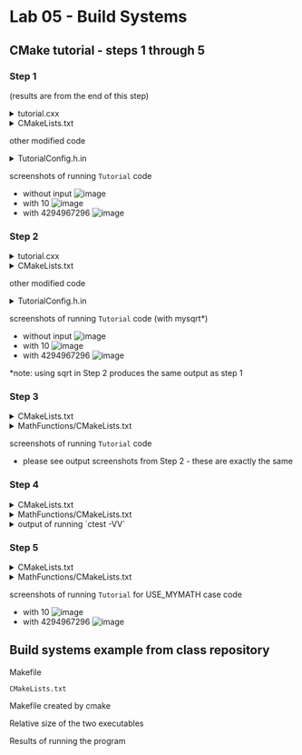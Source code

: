# Lab 05 - Build Systems

## CMake tutorial - steps 1 through 5

### Step 1

(results are from the end of this step)

<details>
  <summary> tutorial.cxx </summary>
	
```
// A simple program that computes the square root of a number
#include <cmath>
#include <iostream>
#include <string>
#include "TutorialConfig.h"

int main(int argc, char* argv[])
{
  if (argc < 2) {
    std::cout << argv[0] << " Version " << Tutorial_VERSION_MAJOR << "."
	                  << Tutorial_VERSION_MINOR << std::endl;
    std::cout << "Usage: " << argv[0] << " number" << std::endl;
    return 1;
  }

  // convert input to double
  const double inputValue = std::stod(argv[1]);

  // calculate square root
  const double outputValue = sqrt(inputValue);
  std::cout << "The square root of " << inputValue << " is " << outputValue
            << std::endl;
  return 0;
}
```
</details>
			
<details>
  <summary> CMakeLists.txt </summary>
	
```
make_minimum_required(VERSION 3.10)

# set the project name and version
project(Tutorial VERSION 1.0)

#specify the C++ standard
set(CMAKE_CXX_STANDARD 11)
set(CMAKE_CXX_STANDARD_REQUIRED True)

#configure a header file
configure_file(TutorialConfig.h.in TutorialConfig.h)

# add the executable
add_executable(Tutorial tutorial.cxx)

# add directory to list of paths
target_include_directories(Tutorial PUBLIC
	                           "${PROJECT_BINARY_DIR}"
			)
```
</details>
			
other modified code

<details>
  <summary> TutorialConfig.h.in </summary>
	
```
// the configured options and settings for Tutorial
#define Tutorial_VERSION_MAJOR @Tutorial_VERSION_MAJOR@
#define Tutorial_VERSION_MINOR @Tutorial_VERSION_MINOR@
```
</details>

screenshots of running `Tutorial` code

- without input ![image](https://user-images.githubusercontent.com/25308429/153645207-f385ad81-87ce-4764-bfef-06b448c9e32e.png)
- with 10 ![image](https://user-images.githubusercontent.com/25308429/153645257-1da9abcb-04d0-422b-9181-84d3a0bc26fc.png)
- with 4294967296 ![image](https://user-images.githubusercontent.com/25308429/153645292-862b374c-ad31-45a4-b3ef-b15ab2411b61.png)


### Step 2
	
<details>
  <summary> tutorial.cxx </summary>

```
// A simple program that computes the square root of a number
#include <cmath>
#include <iostream>
#include <string>

#include "TutorialConfig.h"

#ifdef USE_MYMATH
#  include "MathFunctions.h"
#endif

int main(int argc, char* argv[])
{
  if (argc < 2) {
    // report version
    std::cout << argv[0] << " Version " << Tutorial_VERSION_MAJOR << "."
              << Tutorial_VERSION_MINOR << std::endl;
    std::cout << "Usage: " << argv[0] << " number" << std::endl;
    return 1;
  }

  // convert input to double
  const double inputValue = std::stod(argv[1]);

  // calculate square root
#ifdef USE_MYMATH
    const double outputValue = mysqrt(inputValue);
#else
    const double outputValue = sqrt(inputValue);
#endif
  std::cout << "The square root of " << inputValue << " is " << outputValue
            << std::endl;
  return 0;
}
```
</details>
			
<details>
  <summary> CMakeLists.txt </summary>

```
cmake_minimum_required(VERSION 3.10)

# set the project name and version
project(Tutorial VERSION 1.0)

# specify the C++ standard
set(CMAKE_CXX_STANDARD 11)
set(CMAKE_CXX_STANDARD_REQUIRED True)

option(USE_MYMATH "Use tutorial provided math implementation" ON)

# configure a header file to pass some of the CMake settings
# to the source code
configure_file(TutorialConfig.h.in TutorialConfig.h)

# add the MathFunctions library
if(USE_MYMATH)
	add_subdirectory(MathFunctions)
	list(APPEND EXTRA_LIBS MathFunctions)
	list(APPEND EXTRA_INCLUDES "${PROJECT_SOURCE_DIR}/MathFunctions")
endif()

# add the executable
add_executable(Tutorial tutorial.cxx)

target_link_libraries(Tutorial PUBLIC ${EXTRA_LIBS})

# add the binary tree to the search path for include files
# so that we will find TutorialConfig.h
target_include_directories(Tutorial PUBLIC
	                          "${PROJECT_BINARY_DIR}"
				  ${EXTRA_INCLUDES}
			 )
```
</details>

other modified code
	
<details>
  <summary> TutorialConfig.h.in </summary>

```
// the configured options and settings for Tutorial
#define Tutorial_VERSION_MAJOR @Tutorial_VERSION_MAJOR@
#define Tutorial_VERSION_MINOR @Tutorial_VERSION_MINOR@
#cmakedefine USE_MYMATH
```
</details>

screenshots of running `Tutorial` code (with mysqrt*)

- without input ![image](https://user-images.githubusercontent.com/25308429/153652535-6c927639-f051-4ee5-b05f-487c69a6ed12.png)
- with 10 ![image](https://user-images.githubusercontent.com/25308429/153652593-fc3152c5-2c05-4cf0-9a28-9ba84a6e09de.png)
- with 4294967296 ![image](https://user-images.githubusercontent.com/25308429/153652649-a544523f-9837-4ad5-83b5-2313c0468f0d.png)

*note: using sqrt in Step 2 produces the same output as step 1

### Step 3
	
<details>
  <summary> CMakeLists.txt </summary>

```
cmake_minimum_required(VERSION 3.10)

# set the project name and version
project(Tutorial VERSION 1.0)

# specify the C++ standard
set(CMAKE_CXX_STANDARD 11)
set(CMAKE_CXX_STANDARD_REQUIRED True)

# should we use our own math functions
option(USE_MYMATH "Use tutorial provided math implementation" ON)

# configure a header file to pass some of the CMake settings
# to the source code
configure_file(TutorialConfig.h.in TutorialConfig.h)

# add the MathFunctions library
if(USE_MYMATH)
  add_subdirectory(MathFunctions)
  list(APPEND EXTRA_LIBS MathFunctions)
endif()

# add the executable
add_executable(Tutorial tutorial.cxx)

target_link_libraries(Tutorial PUBLIC ${EXTRA_LIBS})

# add the binary tree to the search path for include files
# so that we will find TutorialConfig.h
target_include_directories(Tutorial PUBLIC
                           "${PROJECT_BINARY_DIR}"
                           )
```
</details>
			
<details>
  <summary> MathFunctions/CMakeLists.txt </summary>

```
add_library(MathFunctions mysqrt.cxx)
target_include_directories(MathFunctions
	          INTERFACE ${CMAKE_CURRENT_SOURCE_DIR}
		            )
```
</details>
			
screenshots of running `Tutorial` code
- please see output screenshots from Step 2 - these are exactly the same

### Step 4
			
<details>
  <summary> CMakeLists.txt </summary>

```
cmake_minimum_required(VERSION 3.10)

# set the project name and version
project(Tutorial VERSION 1.0)

# specify the C++ standard
set(CMAKE_CXX_STANDARD 11)
set(CMAKE_CXX_STANDARD_REQUIRED True)

# should we use our own math functions
option(USE_MYMATH "Use tutorial provided math implementation" ON)

# configure a header file to pass some of the CMake settings
# to the source code
configure_file(TutorialConfig.h.in TutorialConfig.h)

# add the MathFunctions library
if(USE_MYMATH)
  add_subdirectory(MathFunctions)
  list(APPEND EXTRA_LIBS MathFunctions)
endif()

# add the executable
add_executable(Tutorial tutorial.cxx)

target_link_libraries(Tutorial PUBLIC ${EXTRA_LIBS})

# add the binary tree to the search path for include files
# so that we will find TutorialConfig.h
target_include_directories(Tutorial PUBLIC
                           "${PROJECT_BINARY_DIR}"
                          )

install(TARGETS Tutorial DESTINATION bin)
install(FILES "${PROJECT_BINARY_DIR}/TutorialConfig.h"
	  DESTINATION include
	    )

enable_testing()

# does the application run
add_test(NAME Runs COMMAND Tutorial 25)

# does the usage message work?
add_test(NAME Usage COMMAND Tutorial)
set_tests_properties(Usage
	  PROPERTIES PASS_REGULAR_EXPRESSION "Usage:.*number"
	    )

# define a function to simplify adding tests
function(do_test target arg result)
	  add_test(NAME Comp${arg} COMMAND ${target} ${arg})
	    set_tests_properties(Comp${arg}
		        PROPERTIES PASS_REGULAR_EXPRESSION ${result}
			    )
endfunction()

# do a bunch of result based tests
do_test(Tutorial 4 "4 is 2")
do_test(Tutorial 9 "9 is 3")
do_test(Tutorial 5 "5 is 2.236")
do_test(Tutorial 7 "7 is 2.645")
do_test(Tutorial 25 "25 is 5")
do_test(Tutorial -25 "-25 is (-nan|nan|0)")
do_test(Tutorial 0.0001 "0.0001 is 0.01")
```
</details>
			
<details>
  <summary> MathFunctions/CMakeLists.txt </summary>

```
add_library(MathFunctions mysqrt.cxx)

# state that anybody linking to us needs to include the current source dir
# to find MathFunctions.h, while we don't.
target_include_directories(MathFunctions
          INTERFACE ${CMAKE_CURRENT_SOURCE_DIR}
	  )

install(TARGETS MathFunctions DESTINATION lib)
install(FILES MathFunctions.h DESTINATION include)
```
</details>
			
<details>
  <summary> output of running `ctest -VV` </summary>

```
UpdateCTestConfiguration  from :/mnt/c/Users/kulkae/Documents/Classes/Spring 2022/OSS/cmake/Help/guide/tutorial/Step4_build/DartConfiguration.tcl
UpdateCTestConfiguration  from :/mnt/c/Users/kulkae/Documents/Classes/Spring 2022/OSS/cmake/Help/guide/tutorial/Step4_build/DartConfiguration.tcl
Test project /mnt/c/Users/kulkae/Documents/Classes/Spring 2022/OSS/cmake/Help/guide/tutorial/Step4_build
Constructing a list of tests
Done constructing a list of tests
Updating test list for fixtures
Added 0 tests to meet fixture requirements
Checking test dependency graph...
Checking test dependency graph end
test 1
    Start 1: Runs

1: Test command: /mnt/c/Users/kulkae/Documents/Classes/Spring\ 2022/OSS/cmake/Help/guide/tutorial/Step4_build/Tutorial "25"
1: Test timeout computed to be: 9.99988e+06
1: Computing sqrt of 25 to be 13
1: Computing sqrt of 25 to be 7.46154
1: Computing sqrt of 25 to be 5.40603
1: Computing sqrt of 25 to be 5.01525
1: Computing sqrt of 25 to be 5.00002
1: Computing sqrt of 25 to be 5
1: Computing sqrt of 25 to be 5
1: Computing sqrt of 25 to be 5
1: Computing sqrt of 25 to be 5
1: Computing sqrt of 25 to be 5
1: The square root of 25 is 5
1/9 Test #1: Runs .............................   Passed    0.30 sec
test 2
    Start 2: Usage

2: Test command: /mnt/c/Users/kulkae/Documents/Classes/Spring\ 2022/OSS/cmake/Help/guide/tutorial/Step4_build/Tutorial
2: Test timeout computed to be: 9.99988e+06
2: /mnt/c/Users/kulkae/Documents/Classes/Spring 2022/OSS/cmake/Help/guide/tutorial/Step4_build/Tutorial Version 1.0
2: Usage: /mnt/c/Users/kulkae/Documents/Classes/Spring 2022/OSS/cmake/Help/guide/tutorial/Step4_build/Tutorial number
2/9 Test #2: Usage ............................   Passed    0.15 sec
test 3
    Start 3: Comp4

3: Test command: /mnt/c/Users/kulkae/Documents/Classes/Spring\ 2022/OSS/cmake/Help/guide/tutorial/Step4_build/Tutorial "4"
3: Test timeout computed to be: 9.99988e+06
3: Computing sqrt of 4 to be 2.5
3: Computing sqrt of 4 to be 2.05
3: Computing sqrt of 4 to be 2.00061
3: Computing sqrt of 4 to be 2
3: Computing sqrt of 4 to be 2
3: Computing sqrt of 4 to be 2
3: Computing sqrt of 4 to be 2
3: Computing sqrt of 4 to be 2
3: Computing sqrt of 4 to be 2
3: Computing sqrt of 4 to be 2
3: The square root of 4 is 2
3/9 Test #3: Comp4 ............................   Passed    0.15 sec
test 4
    Start 4: Comp9

4: Test command: /mnt/c/Users/kulkae/Documents/Classes/Spring\ 2022/OSS/cmake/Help/guide/tutorial/Step4_build/Tutorial "9"
4: Test timeout computed to be: 9.99988e+06
4: Computing sqrt of 9 to be 5
4: Computing sqrt of 9 to be 3.4
4: Computing sqrt of 9 to be 3.02353
4: Computing sqrt of 9 to be 3.00009
4: Computing sqrt of 9 to be 3
4: Computing sqrt of 9 to be 3
4: Computing sqrt of 9 to be 3
4: Computing sqrt of 9 to be 3
4: Computing sqrt of 9 to be 3
4: Computing sqrt of 9 to be 3
4: The square root of 9 is 3
4/9 Test #4: Comp9 ............................   Passed    0.15 sec
test 5
    Start 5: Comp5

5: Test command: /mnt/c/Users/kulkae/Documents/Classes/Spring\ 2022/OSS/cmake/Help/guide/tutorial/Step4_build/Tutorial "5"
5: Test timeout computed to be: 9.99988e+06
5: Computing sqrt of 5 to be 3
5: Computing sqrt of 5 to be 2.33333
5: Computing sqrt of 5 to be 2.2381
5: Computing sqrt of 5 to be 2.23607
5: Computing sqrt of 5 to be 2.23607
5: Computing sqrt of 5 to be 2.23607
5: Computing sqrt of 5 to be 2.23607
5: Computing sqrt of 5 to be 2.23607
5: Computing sqrt of 5 to be 2.23607
5: Computing sqrt of 5 to be 2.23607
5: The square root of 5 is 2.23607
5/9 Test #5: Comp5 ............................   Passed    0.16 sec
test 6
    Start 6: Comp7

6: Test command: /mnt/c/Users/kulkae/Documents/Classes/Spring\ 2022/OSS/cmake/Help/guide/tutorial/Step4_build/Tutorial "7"
6: Test timeout computed to be: 9.99988e+06
6: Computing sqrt of 7 to be 4
6: Computing sqrt of 7 to be 2.875
6: Computing sqrt of 7 to be 2.65489
6: Computing sqrt of 7 to be 2.64577
6: Computing sqrt of 7 to be 2.64575
6: Computing sqrt of 7 to be 2.64575
6: Computing sqrt of 7 to be 2.64575
6: Computing sqrt of 7 to be 2.64575
6: Computing sqrt of 7 to be 2.64575
6: Computing sqrt of 7 to be 2.64575
6: The square root of 7 is 2.64575
6/9 Test #6: Comp7 ............................   Passed    0.16 sec
test 7
    Start 7: Comp25

7: Test command: /mnt/c/Users/kulkae/Documents/Classes/Spring\ 2022/OSS/cmake/Help/guide/tutorial/Step4_build/Tutorial "25"
7: Test timeout computed to be: 9.99988e+06
7: Computing sqrt of 25 to be 13
7: Computing sqrt of 25 to be 7.46154
7: Computing sqrt of 25 to be 5.40603
7: Computing sqrt of 25 to be 5.01525
7: Computing sqrt of 25 to be 5.00002
7: Computing sqrt of 25 to be 5
7: Computing sqrt of 25 to be 5
7: Computing sqrt of 25 to be 5
7: Computing sqrt of 25 to be 5
7: Computing sqrt of 25 to be 5
7: The square root of 25 is 5
7/9 Test #7: Comp25 ...........................   Passed    0.15 sec
test 8
    Start 8: Comp-25

8: Test command: /mnt/c/Users/kulkae/Documents/Classes/Spring\ 2022/OSS/cmake/Help/guide/tutorial/Step4_build/Tutorial "-25"
8: Test timeout computed to be: 9.99988e+06
8: The square root of -25 is 0
8/9 Test #8: Comp-25 ..........................   Passed    0.15 sec
test 9
    Start 9: Comp0.0001

9: Test command: /mnt/c/Users/kulkae/Documents/Classes/Spring\ 2022/OSS/cmake/Help/guide/tutorial/Step4_build/Tutorial "0.0001"
9: Test timeout computed to be: 9.99988e+06
9: Computing sqrt of 0.0001 to be 0.50005
9: Computing sqrt of 0.0001 to be 0.250125
9: Computing sqrt of 0.0001 to be 0.125262
9: Computing sqrt of 0.0001 to be 0.0630304
9: Computing sqrt of 0.0001 to be 0.0323084
9: Computing sqrt of 0.0001 to be 0.0177018
9: Computing sqrt of 0.0001 to be 0.0116755
9: Computing sqrt of 0.0001 to be 0.0101202
9: Computing sqrt of 0.0001 to be 0.0100007
9: Computing sqrt of 0.0001 to be 0.01
9: The square root of 0.0001 is 0.01
9/9 Test #9: Comp0.0001 .......................   Passed    0.16 sec

100% tests passed, 0 tests failed out of 9

Total Test time (real) =   1.61 sec
```
</details>
			
### Step 5
	
<details>
  <summary> CMakeLists.txt </summary>

```
cmake_minimum_required(VERSION 3.10)

# set the project name and version
project(Tutorial VERSION 1.0)

# specify the C++ standard
set(CMAKE_CXX_STANDARD 11)
set(CMAKE_CXX_STANDARD_REQUIRED True)

# should we use our own math functions
option(USE_MYMATH "Use tutorial provided math implementation" ON)

# configure a header file to pass some of the CMake settings
# to the source code
configure_file(TutorialConfig.h.in TutorialConfig.h)

# add the MathFunctions library
if(USE_MYMATH)
  add_subdirectory(MathFunctions)
  list(APPEND EXTRA_LIBS MathFunctions)
endif()

# add the executable
add_executable(Tutorial tutorial.cxx)
target_link_libraries(Tutorial PUBLIC ${EXTRA_LIBS})

# add the binary tree to the search path for include files
# so that we will find TutorialConfig.h
target_include_directories(Tutorial PUBLIC
                           "${PROJECT_BINARY_DIR}"
                           )

# add the install targets
install(TARGETS Tutorial DESTINATION bin)
install(FILES "${PROJECT_BINARY_DIR}/TutorialConfig.h"
  DESTINATION include
  )

# enable testing
enable_testing()

# does the application run
add_test(NAME Runs COMMAND Tutorial 25)

# does the usage message work?
add_test(NAME Usage COMMAND Tutorial)
set_tests_properties(Usage
  PROPERTIES PASS_REGULAR_EXPRESSION "Usage:.*number"
  )

# define a function to simplify adding tests
function(do_test target arg result)
  add_test(NAME Comp${arg} COMMAND ${target} ${arg})
  set_tests_properties(Comp${arg}
    PROPERTIES PASS_REGULAR_EXPRESSION ${result}
    )
endfunction()

# do a bunch of result based tests
do_test(Tutorial 4 "4 is 2")
do_test(Tutorial 9 "9 is 3")
do_test(Tutorial 5 "5 is 2.236")
do_test(Tutorial 7 "7 is 2.645")
do_test(Tutorial 25 "25 is 5")
do_test(Tutorial -25 "-25 is (-nan|nan|0)")
do_test(Tutorial 0.0001 "0.0001 is 0.01")
```
</details>
			
<details>
  <summary> MathFunctions/CMakeLists.txt </summary>

```
add_library(MathFunctions mysqrt.cxx)

# state that anybody linking to us needs to include the current source dir
# to find MathFunctions.h, while we don't.
target_include_directories(MathFunctions
          INTERFACE ${CMAKE_CURRENT_SOURCE_DIR}
          )

target_include_directories(MathFunctions
	          INTERFACE ${CMAKE_CURRENT_SOURCE_DIR}
		            )
# does this system provide the log and exp functions?
include(CheckSymbolExists)
check_symbol_exists(log "math.h" HAVE_LOG)
check_symbol_exists(exp "math.h" HAVE_EXP)
if(NOT (HAVE_LOG AND HAVE_EXP))
	  unset(HAVE_LOG CACHE)
	  unset(HAVE_EXP CACHE)
	  set(CMAKE_REQUIRED_LIBRARIES "m")
	  check_symbol_exists(log "math.h" HAVE_LOG)
	  check_symbol_exists(exp "math.h" HAVE_EXP)
	  if(HAVE_LOG AND HAVE_EXP)
		  target_link_libraries(MathFunctions PRIVATE m)
	  endif()
endif()

if(HAVE_LOG AND HAVE_EXP)
	  target_compile_definitions(MathFunctions
		                               PRIVATE "HAVE_LOG" "HAVE_EXP")
endif()

# install rules
install(TARGETS MathFunctions DESTINATION lib)
install(FILES MathFunctions.h DESTINATION include)
```
</details>
			
screenshots of running `Tutorial` for USE_MYMATH case code

- with 10 ![image](https://user-images.githubusercontent.com/25308429/153665309-86a19be6-550a-47e5-833d-ac27cbc6a0aa.png)
- with 4294967296 ![image](https://user-images.githubusercontent.com/25308429/153665345-0befd23c-54a6-4d54-93eb-b4981cb07be4.png)

## Build systems example from class repository

Makefile

`CMakeLists.txt`

Makefile created by cmake

Relative size of the two executables

Results of running the program

